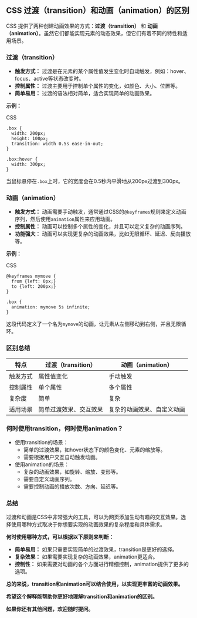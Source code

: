 ## CSS 过渡（transition）和动画（animation）的区别

CSS 提供了两种创建动画效果的方式：**过渡（transition）** 和 **动画（animation）**。虽然它们都能实现元素的动态效果，但它们有着不同的特性和适用场景。

### 过渡（transition）

- **触发方式：** 过渡是在元素的某个属性值发生变化时自动触发，例如：hover、focus、active等状态改变时。
- **控制属性：** 过渡主要用于控制单个属性的变化，如颜色、大小、位置等。
- **简单易用：** 过渡的语法相对简单，适合实现简单的动画效果。

**示例：**

CSS

```
.box {
  width: 200px;
  height: 100px;
  transition: width 0.5s ease-in-out;
}

.box:hover {
  width: 300px;
}
```

当鼠标悬停在`.box`上时，它的宽度会在0.5秒内平滑地从200px过渡到300px。

### 动画（animation）

- **触发方式：** 动画需要手动触发，通常通过CSS的`@keyframes`规则来定义动画序列，然后使用`animation`属性来应用动画。
- **控制属性：** 动画可以控制多个属性的变化，并且可以定义复杂的动画序列。
- **功能强大：** 动画可以实现更复杂的动画效果，比如无限循环、延迟、反向播放等。

**示例：**

CSS

```
@keyframes mymove {
  from {left: 0px;}
  to {left: 200px;}
}

.box {
  animation: mymove 5s infinite;
}
```

这段代码定义了一个名为`mymove`的动画，让元素从左侧移动到右侧，并且无限循环。

### 区别总结

| 特点     | 过渡（transition）     | 动画（animation）          |
| -------- | ---------------------- | -------------------------- |
| 触发方式 | 属性值变化             | 手动触发                   |
| 控制属性 | 单个属性               | 多个属性                   |
| 复杂度   | 简单                   | 复杂                       |
| 适用场景 | 简单过渡效果、交互效果 | 复杂的动画效果、自定义动画 |

### 何时使用transition，何时使用animation？

- 使用transition的场景：
  - 简单的过渡效果，如hover状态下的颜色变化、元素的缩放等。
  - 需要根据用户交互自动触发动画。
- 使用animation的场景：
  - 复杂的动画效果，如旋转、缩放、变形等。
  - 需要自定义动画序列。
  - 需要控制动画的播放次数、方向、延迟等。

### 总结

过渡和动画是CSS中非常强大的工具，可以为网页添加生动有趣的交互效果。选择使用哪种方式取决于你想要实现的动画效果的复杂程度和具体需求。

**何时使用哪种方式，可以根据以下原则来判断：**

- **简单易用：** 如果只需要实现简单的过渡效果，transition是更好的选择。
- **复杂效果：** 如果需要实现复杂的动画效果，animation更适合。
- **控制性：** 如果需要对动画的各个方面进行精细控制，animation提供了更多的选项。

**总的来说，transition和animation可以结合使用，以实现更丰富的动画效果。**

**希望这个解释能帮助你更好地理解transition和animation的区别。**

**如果你还有其他问题，欢迎随时提问。**